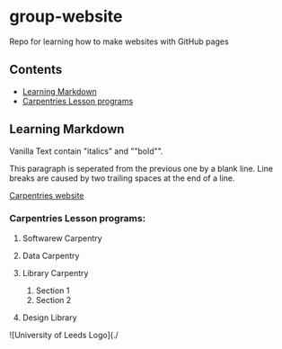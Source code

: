 # group-website
Repo for learning how to make websites with GitHub pages

## Contents
* [Learning Markdown](#learning-markdown)
* [Carpentries Lesson programs](#carpentries-lesson-programs)

## Learning Markdown

Vanilla Text contain "italics" and ""bold"".

This paragraph is seperated from the previous one by a blank line.
Line breaks
are caused by two trailing spaces at the end of a line.

[Carpentries website](https://carpentries.org/)

### Carpentries Lesson programs:
1. Softwarew Carpentry
2. Data Carpentry
3. Library Carpentry
    1. Section 1
    2. Section 2

4. Design Library

![University of Leeds Logo](./
